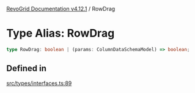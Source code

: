 [RevoGrid Documentation v4.12.1](README.md) / RowDrag

# Type Alias: RowDrag

```ts
type RowDrag: boolean | (params: ColumnDataSchemaModel) => boolean;
```

## Defined in

[src/types/interfaces.ts:89](https://github.com/revolist/revogrid/blob/d509c0063a76a472726c991b21f1c163442771b4/src/types/interfaces.ts#L89)
